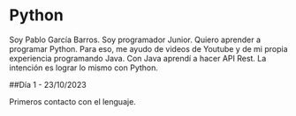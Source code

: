 # Python

Soy Pablo García Barros.
Soy programador Junior. Quiero aprender a programar Python. Para eso, me ayudo de videos de Youtube y de mi propia experiencia programando Java. Con Java aprendí a hacer API Rest. La intención es lograr lo mismo con Python.

##Día 1 - 23/10/2023

Primeros contacto con el lenguaje.
